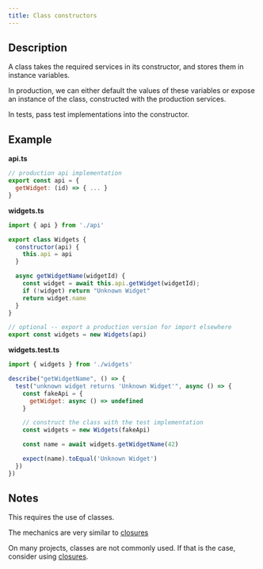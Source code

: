 ```yaml
---
title: Class constructors
---
```


## Description

A class takes the required services in its constructor, and stores them in instance variables.

In production, we can either default the values of these variables or expose an instance of the class, constructed with the production services.

In tests, pass test implementations into the constructor.


## Example

**api.ts**

```js
// production api implementation
export const api = {
  getWidget: (id) => { ... }
}
```

**widgets.ts**
```js
import { api } from './api'

export class Widgets {
  constructor(api) {
    this.api = api
  }

  async getWidgetName(widgetId) {
    const widget = await this.api.getWidget(widgetId);
    if (!widget) return "Unknown Widget"
    return widget.name
  }
}

// optional -- export a production version for import elsewhere
export const widgets = new Widgets(api)

```

**widgets.test.ts**
```js
import { widgets } from './widgets'

describe("getWidgetName", () => {
  test("unknown widget returns 'Unknown Widget'", async () => {
    const fakeApi = {
      getWidget: async () => undefined
    }

    // construct the class with the test implementation
    const widgets = new Widgets(fakeApi)

    const name = await widgets.getWidgetName(42)

    expect(name).toEqual('Unknown Widget')
  })
})
```


## Notes

This requires the use of classes.

The mechanics are very similar to [closures](./closures)

On many projects, classes are not commonly used. If that is the case, consider using [closures](./closures).
